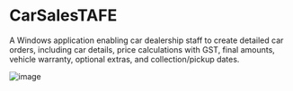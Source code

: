 # CarSalesTAFE
A Windows application enabling car dealership staff to create detailed car orders, including car details, price calculations with GST, final amounts, vehicle warranty, optional extras, and collection/pickup dates.

![image](https://github.com/user-attachments/assets/b0975bb8-7c84-4c77-8354-906e9fd2cf56)

